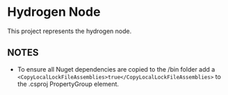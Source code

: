 ﻿# Hydrogen Node

This project represents the hydrogen node.


## NOTES
- To ensure all Nuget dependencies are copied to the /bin folder add a `<CopyLocalLockFileAssemblies>true</CopyLocalLockFileAssemblies>` to the .csproj PropertyGroup element.